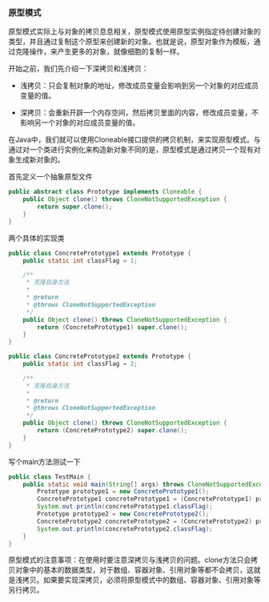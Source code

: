### 原型模式

原型模式实际上与对象的拷贝息息相关，原型模式使用原型实例指定待创建对象的类型，并且通过复制这个原型来创建新的对象。也就是说，原型对象作为模板，通过克隆操作，来产生更多的对象，就像细胞的复制一样。

开始之前，我们先介绍一下深拷贝和浅拷贝：

* 浅拷贝：只会复制对象的地址，修改成员变量会影响到另一个对象的对应成员变量的值。

* 深拷贝：会重新开辟一个内存空间，然后拷贝里面的内容，修改成员变量，不影响另一个对象的对应成员变量的值。

在Java中，我们就可以使用Cloneable接口提供的拷贝机制，来实现原型模式。与通过对一个类进行实例化来构造新对象不同的是，原型模式是通过拷贝一个现有对象生成新对象的。

首先定义一个抽象原型文件

```java
public abstract class Prototype implements Cloneable {
    public Object clone() throws CloneNotSupportedException {
        return super.clone();
    }
}
```

两个具体的实现类

```java
public class ConcretePrototype1 extends Prototype {
    public static int classFlag = 1;

    /**
     * 克隆自身方法
     *
     * @return
     * @throws CloneNotSupportedException
     */
    public Object clone() throws CloneNotSupportedException {
        return (ConcretePrototype1) super.clone();
    }
}
```

```java
public class ConcretePrototype2 extends Prototype {
    public static int classFlag = 2;

    /**
     * 克隆自身方法
     *
     * @return
     * @throws CloneNotSupportedException
     */
    public Object clone() throws CloneNotSupportedException {
        return (ConcretePrototype2) super.clone();
    }
}
```

写个main方法测试一下

```java
public class TestMain {
    public static void main(String[] args) throws CloneNotSupportedException {
        Prototype prototype1 = new ConcretePrototype1();
        ConcretePrototype1 concretePrototype1 = (ConcretePrototype1) prototype1.clone();
        System.out.println(concretePrototype1.classFlag);
        Prototype prototype2 = new ConcretePrototype2();
        ConcretePrototype2 concretePrototype2 = (ConcretePrototype2) prototype2.clone();
        System.out.println(concretePrototype2.classFlag);
    }
}
```

原型模式的注意事项：在使用时要注意深拷贝与浅拷贝的问题。clone方法只会拷贝对象中的基本的数据类型，对于数组、容器对象、引用对象等都不会拷贝，这就是浅拷贝。如果要实现深拷贝，必须将原型模式中的数组、容器对象、引用对象等另行拷贝。

